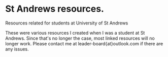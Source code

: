 # St Andrews resources.
Resources related for students at University of St Andrews

These were various resources I created when I was a student at St Andrews. Since that's no longer the case, most linked resources will no longer work. Please contact me at leader-board{at}outlook.com if there are any issues.